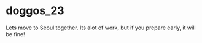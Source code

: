 # doggos_23
Lets move to Seoul together.   Its alot of work, but if you prepare early, it will be fine!
